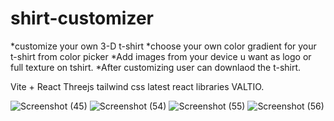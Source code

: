 # shirt-customizer

*customize your own 3-D t-shirt
*choose your own color gradient for your t-shirt from color picker
*Add images from your device u want as logo or full texture on tshirt.
*After customizing user can downlaod the t-shirt.

Vite + React
Threejs
tailwind css
latest react libraries VALTIO.

![Screenshot (45)](https://github.com/jchamoli182/shirt-customizer/assets/110778782/2090ed8b-8b18-48d2-8aae-9ed135888908)
![Screenshot (54)](https://github.com/jchamoli182/shirt-customizer/assets/110778782/8e682cca-94b4-4919-baba-957d38dae44f)
![Screenshot (55)](https://github.com/jchamoli182/shirt-customizer/assets/110778782/764ffdb3-c535-4c5d-a133-43447198a83e)
![Screenshot (56)](https://github.com/jchamoli182/shirt-customizer/assets/110778782/2443eb3e-2f1c-4639-ad52-688cf87c7581)

